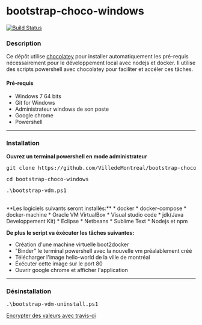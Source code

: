 # bootstrap-choco-windows

[![Build Status](https://travis-ci.org/VilledeMontreal/bootstrap-choco-windows.svg?branch=master)](https://travis-ci.org/VilledeMontreal/bootstrap-choco-windows)

### Description ###
Ce dépôt utilise [chocolatey](https://chocolatey.org/) pour installer automatiquement les pré-requis nécessairement pour le développement local avec nodejs et docker. Il utilise des scripts powershell avec chocolatey pour faciliter et accéler ces tâches.

#### Pré-requis ####

* Windows 7 64 bits
* Git for Windows
* Administrateur windows de son poste
* Google chrome
* Powershell

<hr>

### Installation ###
**Ouvrez un terminal powershell en mode administrateur**
<pre>git clone https://github.com/VilledeMontreal/bootstrap-choco-windows</pre>
<pre>cd bootstrap-choco-windows</pre>
<pre>.\bootstrap-vdm.ps1</pre>

<br>
**Les logiciels suivants seront installés:**
* docker
* docker-compose
* docker-machine
* Oracle VM VirtualBox
* Visual studio code
* jdk(Java Developpement Kit)
* Eclipse
* Netbeans
* Sublime Text
* Nodejs et npm

**De plus le script va éxécuter les tâches suivantes:**
* Création d'une machine virtuelle boot2docker
* "Binder" le terminal powershell avec la nouvelle vm préalablement créé
* Télécharger l'image hello-world de la ville de montréal
* Éxécuter cette image sur le port 80
* Ouvrir google chrome et afficher l'application
<hr>

### Désinstallation ###
<pre>.\bootstrap-vdm-uninstall.ps1</pre>

[Encrypter des valeurs avec travis-ci](https://docs.travis-ci.com/user/encryption-keys/)
